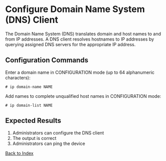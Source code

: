 # Configure Domain Name System (DNS) Client

The Domain Name System (DNS) translates domain and host names to and from IP addresses. A DNS client resolves hostnames to IP addresses by querying assigned DNS servers for the appropriate IP address.

## Configuration Commands

Enter a domain name in CONFIGURATION mode (up to 64 alphanumeric characters):

```
# ip domain-name NAME
```

Add names to complete unqualified host names in CONFIGURATION mode:

```
# ip domain-list NAME
```

## Expected Results

1. Administrators can configure the DNS client
2. The output is correct
3. Administrators can ping the device

[Back to Index](index.md)

